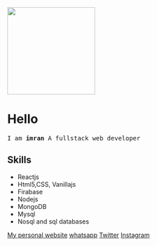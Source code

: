 <div><img src="https://avatars.githubusercontent.com/u/89136657?v=4" width='200' height='200'/></div>
<h1>Hello</h1>
<p style="font-family:monospace;">I am <b>imran</b> 
  A fullstack web developer
  <h2>Skills</h2>
<ul>
  <li>Reactjs</li>
   <li>Html5,CSS, Vanillajs</li>
   <li>Firabase</li>
   <li>Nodejs</li>
   <li>MongoDB</li>
   <li>Mysql</li>
   <li>Nosql and sql databases</li>
  
</ul>
</p>
<a href='https://imran-matano.web.app'>My personal website</a>
<a href='https://wa.me/+254754423664'>whatsapp</a>
<a href='https://twitter.com/imran_matano'>Twitter</a>
<a href='https://instagram.com/imrany00'>Instagram</a>
